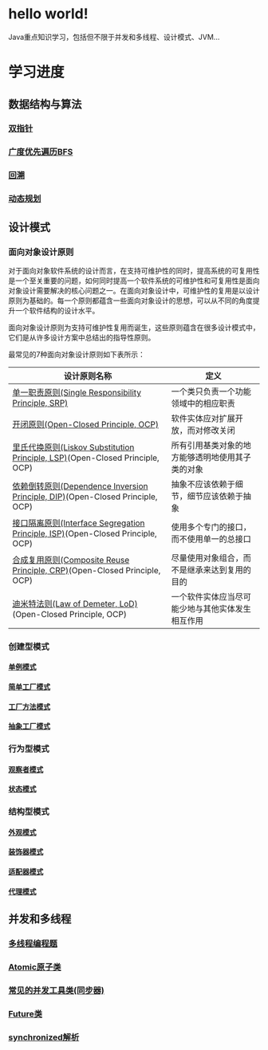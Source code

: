 # hello world!

Java重点知识学习，包括但不限于并发和多线程、设计模式、JVM...

# 学习进度

## 数据结构与算法

### [双指针](docs/数据结构与算法/双指针.md)

### [广度优先遍历BFS](docs/数据结构与算法/广度优先遍历BFS.md)

### [回溯](docs/数据结构与算法/回溯.md)

### [动态规划](docs/数据结构与算法/动态规划.md)

## 设计模式

### 面向对象设计原则

对于面向对象软件系统的设计而言，在支持可维护性的同时，提高系统的可复用性是一个至关重要的问题，如何同时提高一个软件系统的可维护性和可复用性是面向对象设计需要解决的核心问题之一。在面向对象设计中，可维护性的复用是以设计原则为基础的。每一个原则都蕴含一些面向对象设计的思想，可以从不同的角度提升一个软件结构的设计水平。  

面向对象设计原则为支持可维护性复用而诞生，这些原则蕴含在很多设计模式中，它们是从许多设计方案中总结出的指导性原则。  

最常见的7种面向对象设计原则如下表所示：

| 设计原则名称 | 定义 |
| - | - |
| [单一职责原则(Single Responsibility Principle, SRP)](docs/设计模式/面向对象设计原则/单一职责原则.md) | 一个类只负责一个功能领域中的相应职责 |
| [开闭原则(Open-Closed Principle, OCP)](docs/设计模式/面向对象设计原则/开闭原则.md) | 软件实体应对扩展开放，而对修改关闭 |
| [里氏代换原则(Liskov Substitution Principle, LSP)](docs/设计模式/面向对象设计原则/里氏代换原则.md)(Open-Closed Principle, OCP) | 所有引用基类对象的地方能够透明地使用其子类的对象 |
| [依赖倒转原则(Dependence  Inversion Principle, DIP)](docs/设计模式/面向对象设计原则/依赖倒转原则.md)(Open-Closed Principle, OCP) | 抽象不应该依赖于细节，细节应该依赖于抽象 |
| [接口隔离原则(Interface Segregation Principle, ISP)](docs/设计模式/面向对象设计原则/接口隔离原则.md)(Open-Closed Principle, OCP) | 使用多个专门的接口，而不使用单一的总接口 |
| [合成复用原则(Composite Reuse Principle, CRP)](docs/设计模式/面向对象设计原则/合成复用原则.md)(Open-Closed Principle, OCP) | 尽量使用对象组合，而不是继承来达到复用的目的 |
| [迪米特法则(Law of Demeter, LoD)](docs/设计模式/面向对象设计原则/迪米特法则.md)(Open-Closed Principle, OCP) | 一个软件实体应当尽可能少地与其他实体发生相互作用 |

### 创建型模式

#### [单例模式](docs/设计模式/创建型/单例模式.md)

#### [简单工厂模式](docs/设计模式/创建型/简单工厂模式.md)

#### [工厂方法模式](docs/设计模式/创建型/工厂方法模式.md)

#### [抽象工厂模式](docs/设计模式/创建型/抽象工厂模式.md)

### 行为型模式

#### [观察者模式](docs/设计模式/行为型/观察者模式.md)

#### [状态模式](docs/设计模式/行为型/状态模式.md)

### 结构型模式

#### [外观模式](docs/设计模式/结构型/外观模式.md)

#### [装饰器模式](docs/设计模式/结构型/装饰器模式.md)

#### [适配器模式](docs/设计模式/结构型/适配器模式.md)

#### [代理模式](docs/设计模式/结构型/代理模式.md)

## 并发和多线程

### [多线程编程题](docs/并发和多线程/多线程编程题.md)

### [Atomic原子类](docs/并发和多线程/原子类.md)

### [常见的并发工具类(同步器)](docs/并发和多线程/并发工具类(同步器).md)

### [Future类](docs/并发和多线程/Future类.md)

### [synchronized解析](docs/并发和多线程/synchronized解析.md)

